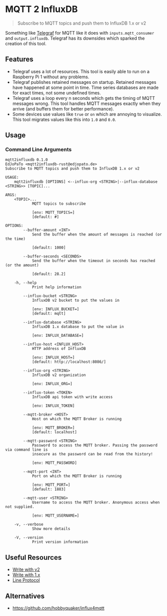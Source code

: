 # MQTT 2 InfluxDB

> Subscribe to MQTT topics and push them to InfluxDB 1.x or v2

Something like [Telegraf](https://github.com/influxdata/telegraf) for MQTT like it does with `inputs.mqtt_consumer` and `output.influxdb`.
Telegraf has its downsides which sparked the creation of this tool.

## Features

- Telegraf uses a lot of resources. This tool is easily able to run on a Raspberry Pi 1 without any problems.
- Telegraf publishes retained messages on startup. Retained messages have happened at some point in time. Time series databases are made for exact times, not some undefined times.
- Telegraf uses a loop every n seconds which gets the timing of MQTT messages wrong. This tool handles MQTT messages exactly when they arrive (and buffers them for better performance).
- Some devices use values like `true` or `on` which are annoying to visualize. This tool migrates values like this into `1.0` and `0.0`.

## Usage

### Command Line Arguments

```plaintext
mqtt2influxdb 0.1.0
EdJoPaTo <mqtt2influxdb-rust@edjopato.de>
Subscribe to MQTT topics and push them to InfluxDB 1.x or v2

USAGE:
    mqtt2influxdb [OPTIONS] <--influx-org <STRING>|--influx-database <STRING>> [TOPIC]...

ARGS:
    <TOPIC>...
            MQTT topics to subscribe

            [env: MQTT_TOPICS=]
            [default: #]

OPTIONS:
        --buffer-amount <INT>
            Send the buffer when the amount of messages is reached (or the time)

            [default: 1000]

        --buffer-seconds <SECONDS>
            Send the buffer when the timeout in seconds has reached (or the amount)

            [default: 28.2]

    -h, --help
            Print help information

        --influx-bucket <STRING>
            InfluxDB v2 bucket to put the values in

            [env: INFLUX_BUCKET=]
            [default: mqtt]

        --influx-database <STRING>
            InfluxDB 1.x database to put the value in

            [env: INFLUX_DATABASE=]

        --influx-host <INFLUX_HOST>
            HTTP address of InfluxDB

            [env: INFLUX_HOST=]
            [default: http://localhost:8086/]

        --influx-org <STRING>
            InfluxDB v2 organization

            [env: INFLUX_ORG=]

        --influx-token <TOKEN>
            InfluxDB api token with write access

            [env: INFLUX_TOKEN]

        --mqtt-broker <HOST>
            Host on which the MQTT Broker is running

            [env: MQTT_BROKER=]
            [default: localhost]

        --mqtt-password <STRING>
            Password to access the MQTT broker. Passing the password via command line is
            insecure as the password can be read from the history!

            [env: MQTT_PASSWORD]

        --mqtt-port <INT>
            Port on which the MQTT Broker is running

            [env: MQTT_PORT=]
            [default: 1883]

        --mqtt-user <STRING>
            Username to access the MQTT broker. Anonymous access when not supplied.

            [env: MQTT_USERNAME=]

    -v, --verbose
            Show more details

    -V, --version
            Print version information
```

## Useful Resources

- [Write with v2](https://docs.influxdata.com/influxdb/v2.1/write-data/developer-tools/api/)
- [Write with 1.x](https://docs.influxdata.com/influxdb/v2.1/reference/api/influxdb-1x/write/)
- [Line Protocol](https://docs.influxdata.com/influxdb/v2.1/reference/syntax/line-protocol/)

## Alternatives

- <https://github.com/hobbyquaker/influx4mqtt>
